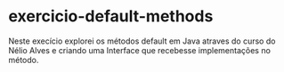 # exercicio-default-methods
Neste execício explorei os métodos default em Java atraves do curso do Nélio Alves e criando uma Interface que recebesse implementações no método.
